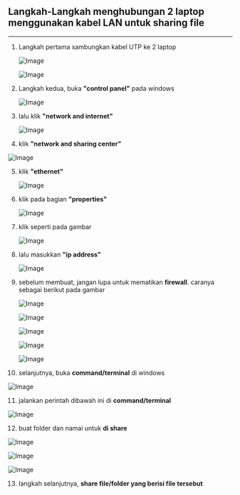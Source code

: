 ## Langkah-Langkah menghubungan 2 laptop menggunakan kabel LAN untuk sharing file
---
1. Langkah pertama sambungkan kabel UTP ke 2 laptop
   
   ![Image](https://github.com/user-attachments/assets/cee764a9-0a10-46a1-b9a1-a433d1c3f569)

   ![Image](https://github.com/user-attachments/assets/e26349fd-3a9a-40f1-b394-5928751ad5f8)

3. Langkah kedua, buka **"control panel"** pada windows

   ![Image](https://github.com/user-attachments/assets/f7cdd89d-563d-4e5f-9fae-19df1cb0544f)

4. lalu klik **"network and internet"**

   ![Image](https://github.com/user-attachments/assets/8a5aa8db-c217-4718-a031-84bb55eca854)

5. klik **"network and sharing center"**

  ![Image](https://github.com/user-attachments/assets/bb962f95-c217-4fad-8543-f52474c19c5f)

5. klik **"ethernet"**

   ![Image](https://github.com/user-attachments/assets/f6375f88-5b4c-4a78-ab4b-ea7b4d1078a6)

6. klik pada bagian **"properties"**

   ![Image](https://github.com/user-attachments/assets/76069968-9cde-4177-ab8b-e255ce6ec026)

7. klik seperti pada gambar
   
   ![Image](https://github.com/user-attachments/assets/169e6fa5-be8c-497c-b172-4f27ff240af0)

8. lalu masukkan **"ip address"**

   ![Image](https://github.com/user-attachments/assets/59134905-fbc1-40bc-b591-79a963d49f69)

9. sebelum membuat, jangan lupa untuk mematikan **firewall**. caranya sebagai berikut pada gambar

     ![Image](https://github.com/user-attachments/assets/f7cdd89d-563d-4e5f-9fae-19df1cb0544f)

     ![Image](https://github.com/user-attachments/assets/f117f3a0-0787-46f6-8f69-7fd0a54bfd13)

     ![Image](https://github.com/user-attachments/assets/a6716dc1-b4c6-429c-8a8d-c721ace1c5ad)

     ![Image](https://github.com/user-attachments/assets/dc51410f-047f-4788-9e99-5898d957a3db)

     ![Image](https://github.com/user-attachments/assets/d18c9af7-e196-4a4c-8edb-53de1c03bd8d)

10. selanjutnya, buka **command/terminal** di windows

   ![Image](https://github.com/user-attachments/assets/b1b69923-b65b-4e9f-9dd7-1d2a0c7154b5)

11. jalankan perintah dibawah ini di **command/terminal**

   ![Image](https://github.com/user-attachments/assets/cad58a2c-5ab3-49e5-af2d-1908faae7b40)

12. buat folder dan namai untuk **di share**

   ![Image](https://github.com/user-attachments/assets/83ace65d-5cf1-43e2-9954-8f002d500ee2)

   ![Image](https://github.com/user-attachments/assets/bdca958f-eb6c-4de0-ab0a-7740fdbcd3e9)

   ![Image](https://github.com/user-attachments/assets/53818346-7b0d-4ce1-8bd4-1f1f6ceacffc)

13. langkah selanjutnya, **share file/folder yang berisi file tersebut**

    

   

    

   


   


   
   
   



   
   
